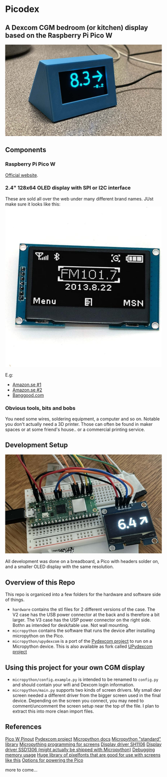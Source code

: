 # Picodex

## A Dexcom CGM bedroom (or kitchen) display based on the Raspberry Pi Pico W

![Final working Picodex device](https://raw.githubusercontent.com/eimermusic/picodex/main/img/picodex-final.jpg)

## Components

### Raspberry Pi Pico W
[Official website](https://www.raspberrypi.com/products/raspberry-pi-pico/).


### 2.4" 128x64 OLED display with SPI or I2C interface
These are sold all over the web under many different brand names. JUst make sure it looks like this:
![OLED Display](https://raw.githubusercontent.com/eimermusic/picodex/main/img/oled-display.jpg)

E.g:
- [Amazon.se #1](https://www.amazon.se/dp/B07QJ4HPV9?psc=1&ref=ppx_yo2ov_dt_b_product_details)
- [Amazon.se #2](https://www.amazon.se/dp/B09Z299L36?psc=1&ref=ppx_yo2ov_dt_b_product_details)
- [Banggood.com](https://www.banggood.com/2_42-inch-7PIN-OLED-Display-LCD-Screen-Module-Resolution-128+64-SPI-or-IIC-Interface-SSD1309-Driver-p-1965615.html?utm_source=googleshopping&utm_medium=cpc_organic&gmcCountry=SE&utm_content=minha&utm_campaign=aceng-pmax-se-en-pc&currency=SEK&cur_warehouse=CN&createTmp=1&ID=6287832&utm_source=googleshopping&utm_medium=cpc_pt&utm_content=meruem&utm_campaign=aceng-pmax-se-all-en-220402-meruem&ad_id=&gclid=EAIaIQobChMIus-ii8zg_gIVF5RoCR1HDADTEAQYAiABEgLEkfD_BwE)

### Obvious tools, bits and bobs
You need some wires, soldering equipment, a computer and so on. Notable you don't actually need a 3D printer. Those can often be found in maker spaces or at some friend's house.. or a commercial printing service.

## Development Setup

![Breadboard development setup](https://raw.githubusercontent.com/eimermusic/picodex/main/img/dev-hardware.jpg)

All development was done on a breadboard, a Pico with headers solder on, and a smaller OLED display with the same resolution.

## Overview of this Repo
This repo is organiced into a few folders for the hardware and software side of things.

- `hardware` contains the stl files for 2 different versions of the case. The V2 case has the USB power connector at the back and is therefore a bit larger. The V3 case has the USP power connector on the right side. Bothn as intended for desk/table use. Not wall mounting.
- `micropython` contains the software that runs the device after installing micropython on the Pico.
- `micropython/upydexcom` is a port of the [Pydexcom project](https://github.com/gagebenne/pydexcom) to run on a Micropython device. This is also available as fork called [UPydexcom project](https://github.com/eimermusic/upydexcom)

## Using this project for your own CGM display
- `micropython/config.example.py` is intended to be renamed to `config.py` and should contain your wifi and Dexcom login information.
- `micropython/main.py` supports two kinds of screen drivers. My small dev screen needed a different driver from the bigger screen used in the final device. Depending on the screen you connect, you may need to comment/uncomment the screen setup near the top of the file. I plan to extract this into more clean import files.



## References

[Pico W Pinout](https://picow.pinout.xyz)
[Pydexcom project](https://github.com/gagebenne/pydexcom)
[Micropython docs](https://docs.micropython.org/en/latest/index.html)
[Micropython "standard" library](https://github.com/micropython/micropython-lib)
[Micropything programming for screens](https://blog.miguelgrinberg.com/post/micropython-and-the-internet-of-things-part-vi-working-with-a-screen)
[Display driver SH1106](https://github.com/robert-hh/SH1106)
[Display driver SSD1306 (might actually be shipped with Micropython)](https://github.com/stlehmann/micropython-ssd1306/blob/master/ssd1306.py)
[Debugging memory usage](https://forum.micropython.org/viewtopic.php?t=3499)
[Huge library of pixelfonts that are good for use with screens like this](https://int10h.org/oldschool-pc-fonts/fontlist/font?ibm_dos_iso8)
[Options for powering the Pico](https://howchoo.com/pi/how-to-power-the-raspberry-pi-pico)





more to come...
